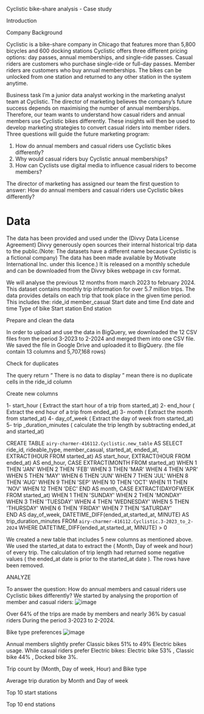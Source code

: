 Cyclistic bike-share analysis - Case study

Introduction

Company Background

Cyclistic is a bike-share company in Chicago that features more than 5,800 bicycles and 600 docking stations
Cyclistic offers three different pricing options: day passes, annual memberships, and single-ride passes. Casual riders are customers who purchase single-ride or full-day passes. Member riders are customers who buy annual memberships.
The bikes can be unlocked from one station and returned to any other station in the system anytime.

Business task
I’m a junior data analyst working in the marketing analyst team at Cyclistic. The director of marketing believes the company’s future success depends on maximising the number of annual memberships. Therefore, our team wants to understand how casual riders and annual members use Cyclistic bikes differently. 
These insights will then be used to develop marketing strategies to convert casual riders into member riders. 
Three questions will guide the future marketing program:

1. How do annual members and casual riders use Cyclistic bikes differently?
2. Why would casual riders buy Cyclistic annual memberships? 
3. How can Cyclists use digital media to influence casual riders to become members? 

The director of marketing has assigned our team the first question to answer: How do annual members and casual riders use Cyclistic bikes differently?

 # Data

The data has been provided and used under the (Divvy Data License Agreement) Divvy generously open sources their internal historical trip data to the public.(Note: The datasets have a different name because Cyclistic is a fictional company)
The data has been made available by Motivate International Inc. under this licence.) It is released on a monthly schedule and can be downloaded from the Divvy bikes webpage in csv format.

We will analyse the previous 12 months from march 2023 to february 2024. 
This dataset contains monthly trip information for over 5.7 million trips.
The data provides details on each trip that took place in the given time period. This includes the:
ride_id
member_casual
Start date and time
End date and time
Type of bike
Start station
End station

Prepare and clean the data 

In order to upload and use the data in BigQuery, we downloaded the 12 CSV files from the period 3-2023 to 2-2024 and merged them into one CSV file. We saved the file in Google Drive and uploaded it to BigQuery. (the file contain 13 columns and 5,707,168 rows)

Check for duplicates

The query return “ There is no data to display ” mean there is no duplicate cells in the ride_id column

Create new columns

 1- start_hour ( Extract the start hour of a trip from started_at)
 2- end_hour ( Extract the end hour of a trip from ended_at)
 3- month ( Extract the month from started_at)
 4- day_of_week ( Extract the day of week from started_at)
 5- trip _duration_minutes ( calculate the trip length by subtracting ended_at and started_at)

CREATE TABLE
`airy-charmer-416112.Cyclistic.new_table` AS
SELECT
ride_id,
rideable_type,
member_casual,
started_at,
ended_at,
EXTRACT(HOUR FROM started_at) AS start_hour,
EXTRACT(HOUR FROM ended_at) AS end_hour,
CASE EXTRACT(MONTH FROM started_at)
   WHEN 1 THEN 'JAN'
   WHEN 2 THEN 'FEB'
   WHEN 3 THEN 'MAR'
   WHEN 4 THEN 'APR'
   WHEN 5 THEN 'MAY'
   WHEN 6 THEN 'JUN'
   WHEN 7 THEN 'JUL'
   WHEN 8 THEN 'AUG'
   WHEN 9 THEN 'SEP'
   WHEN 10 THEN 'OCT'
   WHEN 11 THEN 'NOV'
   WHEN 12 THEN 'DEC'
   END AS month,
CASE EXTRACT(DAYOFWEEK FROM started_at)
   WHEN 1 THEN 'SUNDAY'
   WHEN 2 THEN 'MONDAY'
   WHEN 3 THEN 'TUESDAY'
   WHEN 4 THEN 'WEDNESDAY'
   WHEN 5 THEN 'THURSDAY'
   WHEN 6 THEN 'FRIDAY'
   WHEN 7 THEN 'SATURDAY'   
   END AS day_of_week,
DATETIME_DIFF(ended_at,started_at, MINUTE)
       AS trip_duration_minutes
FROM `airy-charmer-416112.Cyclistic.3-2023_to_2-2024`
WHERE DATETIME_DIFF(ended_at,started_at, MINUTE) > 0


We created a new table that includes 5 new columns as mentioned above. 
We used the started_at data to extract the ( Month, Day of week and hour)  of every trip. 
The calculation of trip length had returned some negative values ( the ended_at date is prior to the started_at date ).
         The rows have been removed. 


ANALYZE

To answer the question: How do annual members and casual riders use Cyclistic bikes differently? We started by analysing the proportion of member and casual riders: 
![image](https://github.com/Nizar2804/Cyclistic-/blob/946e16e59190c56b981ff1a57d25cee9d85c06ba/images/Total%20trips%20by%20customer%20type.png)

Over 64% of the trips are made by members and nearly 36% by casual riders During the period 3-2023 to 2-2024.


Bike type preferences 
![image](https://github.com/Nizar2804/Cyclistic-/blob/main/images/Trips%20by%20Customer%20and%20Bike%20type.png)

Annual members slightly prefer Classic bikes 51% to
          49% Electric bikes usage. 
While casual riders prefer Electric bikes: 
          Electric bike 53% , Classic bike 44% , Docked bike 3%. 

Trip count by (Month, Day of week, Hour) and Bike type




Average trip duration by Month and Day of week 



Top 10 start stations

Top 10 end stations

